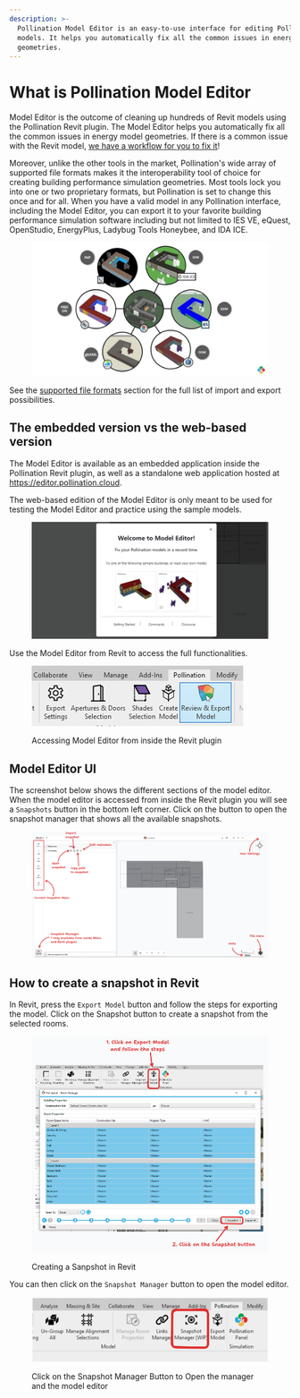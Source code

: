 ```yaml
---
description: >-
  Pollination Model Editor is an easy-to-use interface for editing Pollination
  models. It helps you automatically fix all the common issues in energy model
  geometries.
---
```


# What is Pollination Model Editor

Model Editor is the outcome of cleaning up hundreds of Revit models using the Pollination Revit plugin. The Model Editor helps you automatically fix all the common issues in energy model geometries. If there is a common issue with the Revit model, [we have a workflow for you to fix it](model-editor-workflows.md)!

Moreover, unlike the other tools in the market, Pollination's wide array of supported file formats makes it the interoperability tool of choice for creating building performance simulation geometries. Most tools lock you into one or two proprietary formats, but Pollination is set to change this once and for all. When you have a valid model in any Pollination interface, including the Model Editor, you can export it to your favorite building performance simulation software including but not limited to IES VE, eQuest, OpenStudio, EnergyPlus, Ladybug Tools Honeybee, and IDA ICE.

<figure><img src="../.gitbook/assets/Pollination Model Editor - 2024 .jpg" alt=""><figcaption></figcaption></figure>

See the [supported file formats](supported-file-formats/) section for the full list of import and export possibilities.

## The embedded version vs the web-based version

The Model Editor is available as an embedded application inside the Pollination Revit plugin, as well as a standalone web application hosted at https://editor.pollination.cloud.

The web-based edition of the Model Editor is only meant to be used for testing the Model Editor and practice using the sample models.

<figure><img src="../.gitbook/assets/image (2) (1).png" alt=""><figcaption></figcaption></figure>

Use the Model Editor from Revit to access the full functionalities.

<figure><img src="../.gitbook/assets/image (169).png" alt=""><figcaption><p>Accessing Model Editor from inside the Revit plugin</p></figcaption></figure>

## Model Editor UI

The screenshot below shows the different sections of the model editor. When the model editor is accessed from inside the Revit plugin you will see a `Snapshots` button in the bottom left corner. Click on the button to open the snapshot manager that shows all the available snapshots.

<figure><img src="../.gitbook/assets/image (1) (1).png" alt=""><figcaption></figcaption></figure>

## How to create a snapshot in Revit

In Revit, press the `Export Model` button and follow the steps for exporting the model. Click on the Snapshot button to create a snapshot from the selected rooms.

<figure><img src="../.gitbook/assets/image (1) (1) (1).png" alt=""><figcaption><p>Creating a Sanpshot in Revit</p></figcaption></figure>

You can then click on the `Snapshot Manager` button to open the model editor.

<figure><img src="../.gitbook/assets/image (1) (1) (1) (1).png" alt=""><figcaption><p>Click on the Snapshot Manager Button to Open the manager and the model editor</p></figcaption></figure>

